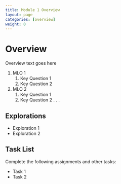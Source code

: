 ```yaml
---
title: Module 1 Overview
layout: page
categories: [overview]
weight: 0
---
```

# Overview

Overview text goes here 

1. MLO 1
   1. Key Question 1
   1. Key Question 2
1. MLO 2
   1. Key Question 1
   1. Key Question 2
.
.
.

## Explorations

- Exploration 1
- Exploration 2

## Task List
Complete the following assignments and other tasks:

- Task 1
- Task 2